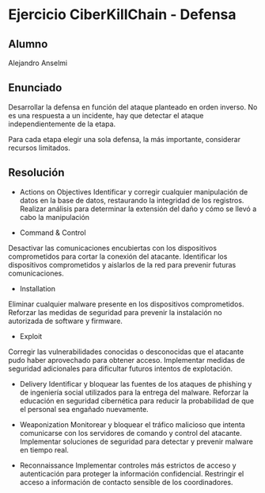 # Ejercicio CiberKillChain - Defensa

## Alumno
Alejandro Anselmi

## Enunciado
Desarrollar la defensa en función del ataque planteado en orden inverso. No es una respuesta a un incidente, hay que detectar el ataque independientemente de la etapa.

Para cada etapa elegir una sola defensa, la más importante, considerar recursos limitados.

## Resolución
* Actions on Objectives 
Identificar y corregir cualquier manipulación de datos en la base de datos, restaurando la integridad de los registros.
Realizar análisis para determinar la extensión del daño y cómo se llevó a cabo la manipulación

* Command & Control

Desactivar las comunicaciones encubiertas con los dispositivos comprometidos para cortar la conexión del atacante.
Identificar los dispositivos comprometidos y aislarlos de la red para prevenir futuras comunicaciones.

* Installation

Eliminar cualquier malware presente en los dispositivos comprometidos.
Reforzar las medidas de seguridad para prevenir la instalación no autorizada de software y firmware.

* Exploit

Corregir las vulnerabilidades conocidas o desconocidas que el atacante pudo haber aprovechado para obtener acceso.
Implementar medidas de seguridad adicionales para dificultar futuros intentos de explotación.

* Delivery
Identificar y bloquear las fuentes de los ataques de phishing y de ingeniería social utilizados para la entrega del malware.
Reforzar la educación en seguridad cibernética para reducir la probabilidad de que el personal sea engañado nuevamente.

* Weaponization
Monitorear y bloquear el tráfico malicioso que intenta comunicarse con los servidores de comando y control del atacante.
Implementar soluciones de seguridad para detectar y prevenir malware en tiempo real.

* Reconnaissance
Implementar controles más estrictos de acceso y autenticación para proteger la información confidencial.
Restringir el acceso a información de contacto sensible de los coordinadores.

